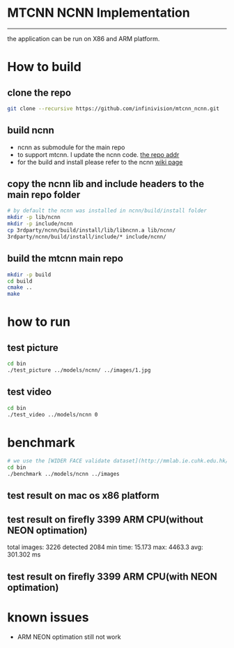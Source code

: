 # MTCNN NCNN Implementation
-----------------------------
the application can be run on X86 and ARM platform.

# How to build
## clone the repo
```sh
git clone --recursive https://github.com/infinivision/mtcnn_ncnn.git
```

## build ncnn
* ncnn as submodule for the main repo
* to support mtcnn. I update the ncnn code. [the repo addr](https://github.com/infinivision/ncnn.git) 
* for the build and install please refer to the ncnn [wiki page](https://github.com/Tencent/ncnn/wiki/how-to-build)

## copy the ncnn lib and include headers to the main repo folder
```sh
# by default the ncnn was installed in ncnn/build/install folder
mkdir -p lib/ncnn
mkdir -p include/ncnn
cp 3rdparty/ncnn/build/install/lib/libncnn.a lib/ncnn/
3rdparty/ncnn/build/install/include/* include/ncnn/
```

## build the mtcnn main repo
```sh
mkdir -p build
cd build
cmake ..
make
```

# how to run
## test picture
```sh
cd bin
./test_picture ../models/ncnn/ ../images/1.jpg
```
## test video
```sh
cd bin
./test_video ../models/ncnn 0
```

# benchmark
```sh
# we use the [WIDER FACE validate dataset](http://mmlab.ie.cuhk.edu.hk/projects/WIDERFace/) as the test data
cd bin
./benchmark ../models/ncnn ../images
```
## test result on mac os x86 platform

## test result on firefly 3399 ARM CPU(without NEON optimation)
total images: 3226	detected 2084	min time: 15.173	max: 4463.3	avg: 301.302	ms

## test result on firefly 3399 ARM CPU(with NEON optimation)

# known issues
* ARM NEON optimation still not work
